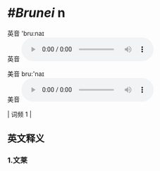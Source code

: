 # ***\#Brunei*** n
英音 'bru:naɪ  
英音
<audio src="./media/Brunei1.aac" controls="controls"></audio>

美音 bru:'naɪ  
美音
<audio src="./media/Brunei2.aac" controls="controls"></audio>



| 词频 1 |  

英文释义
---
### 1.**文莱**  


